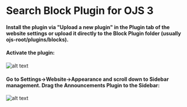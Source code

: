 # Search Block Plugin for OJS 3

#### Install the plugin via "Upload a new plugin" in the Plugin tab of the website settings or upload it directly to the Block Plugin folder (usually ojs-root/plugins/blocks).

#### Activate the plugin:
![alt text](https://user-images.githubusercontent.com/7657717/59513875-0dead380-8ebc-11e9-82dd-bde896d7495c.png)


#### Go to Settings->Website->Appearance and scroll down to Sidebar management. Drag the Announcements Plugin to the Sidebar:
![alt text](https://user-images.githubusercontent.com/7657717/59513876-0dead380-8ebc-11e9-9958-aa119618dcd2.png)
